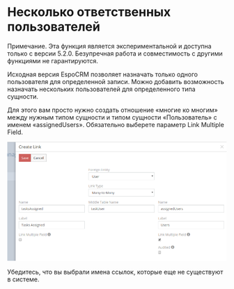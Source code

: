 # Несколько ответственных пользователей
Примечание. Эта функция является экспериментальной и доступна только с версии 5.2.0. Безупречная работа и совместимость с другими функциями не гарантируются. 

Исходная версия EspoCRM позволяет назначать только одного пользователя для определенной записи. Можно добавить возможность назначать нескольких пользователей для определенного типа сущности.

Для этого вам просто нужно создать отношение «многие ко многим» между нужным типом сущности и типом сущности «Пользователь» с именем «assignedUsers». Обязательно выберете параметр Link Multiple Field.

![exclusive gateway convergent](https://raw.githubusercontent.com/espocrm/documentation/master/docs/_static/images/administration/multiple-assigned-users/1.png)

Убедитесь, что вы выбрали имена ссылок, которые еще не существуют в системе.
